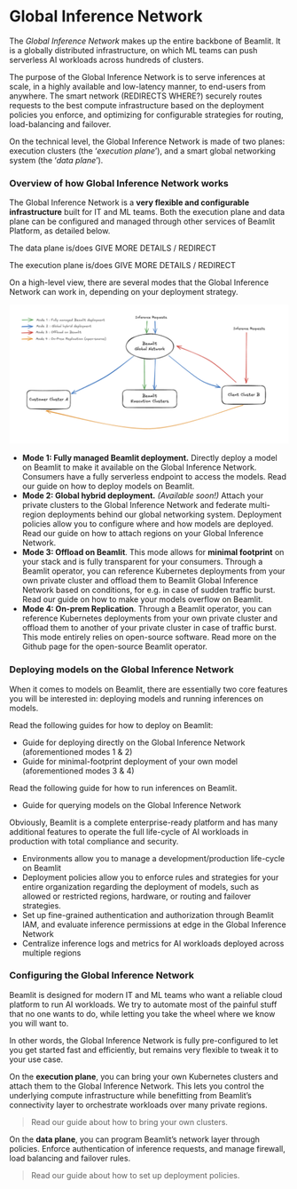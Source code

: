 # Global Inference Network

The *Global Inference Network* makes up the entire backbone of Beamlit. It is a globally distributed infrastructure, on which ML teams can push serverless AI workloads across hundreds of clusters.

The purpose of the Global Inference Network is to serve inferences at scale, in a highly available and low-latency manner, to end-users from anywhere. The smart network (REDIRECTS WHERE?) securely routes requests to the best compute infrastructure based on the deployment policies you enforce, and optimizing for configurable strategies for routing, load-balancing and failover. 

On the technical level, the Global Inference Network is made of two planes: execution clusters (the ‘*execution plane*’), and a smart global networking system (the ‘*data plane*’).

### Overview of how Global Inference Network works

The Global Inference Network is a **very flexible and configurable infrastructure** built for IT and ML teams. Both the execution plane and data plane can be configured and managed through other services of Beamlit Platform, as detailed below.

The data plane is/does GIVE MORE DETAILS / REDIRECT

The execution plane is/does GIVE MORE DETAILS / REDIRECT

On a high-level view, there are several modes that the Global Inference Network can work in, depending on your deployment strategy.

![image.png](Global%20Inference%20Network%20112a77bf59b480c1b66be7d855721193/image.png)

- **Mode 1: Fully managed Beamlit deployment.** Directly deploy a model on Beamlit to make it available on the Global Inference Network. Consumers have a fully serverless endpoint to access the models. Read our guide on how to deploy models on Beamlit.
- **Mode 2: Global hybrid deployment.** *(Available soon!)* Attach your private clusters to the Global Inference Network and federate multi-region deployments behind our global networking system. Deployment policies allow you to configure where and how models are deployed. Read our guide on how to attach regions on your Global Inference Network.
- **Mode 3: Offload on Beamlit**. This mode allows for **minimal footprint** on your stack and is fully transparent for your consumers. Through a Beamlit operator, you can reference Kubernetes deployments from your own private cluster and offload them to Beamlit Global Inference Network based on conditions, for e.g. in case of sudden traffic burst. Read our guide on how to make your models overflow on Beamlit.
- **Mode 4: On-prem Replication**. Through a Beamlit operator, you can reference Kubernetes deployments from your own private cluster and offload them to another of your private cluster in case of traffic burst. This mode entirely relies on open-source software. Read more on the Github page for the open-source Beamlit operator.

### Deploying models on the Global Inference Network

When it comes to models on Beamlit, there are essentially two core features you will be interested in: deploying models and running inferences on models.

Read the following guides for how to deploy on Beamlit:

- Guide for deploying directly on the Global Inference Network (aforementioned modes 1 & 2)
- Guide for minimal-footprint deployment of your own model (aforementioned modes 3 & 4)

Read the following guide for how to run inferences on Beamlit.

- Guide for querying models on the Global Inference Network

Obviously, Beamlit is a complete enterprise-ready platform and has many additional features to operate the full life-cycle of AI workloads in production with total compliance and security.

- Environments allow you to manage a development/production life-cycle on Beamlit
- Deployment policies allow you to enforce rules and strategies for your entire organization regarding the deployment of models, such as allowed or restricted regions, hardware, or routing and failover strategies.
- Set up fine-grained authentication and authorization through Beamlit IAM, and evaluate inference permissions at edge in the Global Inference Network
- Centralize inference logs and metrics for AI workloads deployed across multiple regions

### Configuring the Global Inference Network

Beamlit is designed for modern IT and ML teams who want a reliable cloud platform to run AI workloads. We try to automate most of the painful stuff that no one wants to do, while letting you take the wheel where we know you will want to. 

In other words, the Global Inference Network is fully pre-configured to let you get started fast and efficiently, but remains very flexible to tweak it to your use case.  

On the **execution plane**, you can bring your own Kubernetes clusters and attach them to the Global Inference Network. This lets you control the underlying compute infrastructure while benefitting from Beamlit’s connectivity layer to orchestrate workloads over many private regions.

> Read our guide about how to bring your own clusters.

On the **data plane**, you can program Beamlit’s network layer through policies. Enforce authentication of inference requests, and manage firewall, load balancing and failover rules.

> Read our guide about how to set up deployment policies.